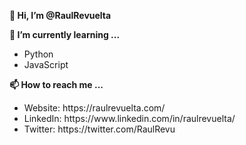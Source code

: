 <p><b>👋 Hi, I’m @RaulRevuelta</b></p>
<p><b>🌱 I’m currently learning ...</b></p>
<ul><li>Python</li>
<li>JavaScript</li></ul>
<p><b>📫 How to reach me ...</b></p>
<ul><li>Website: https://raulrevuelta.com/</li>
<li>LinkedIn: https://www.linkedin.com/in/raulrevuelta/</li>
<li>Twitter: https://twitter.com/RaulRevu</li></ul>

<!---
RaulRevuelta/RaulRevuelta is a ✨ special ✨ repository because its `README.md` (this file) appears on your GitHub profile.
You can click the Preview link to take a look at your changes.
--->
